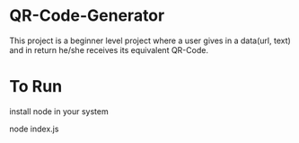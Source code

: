 # QR-Code-Generator
This project is a beginner level project where a user gives in a data(url, text) and in return he/she receives its equivalent QR-Code.
<br>
# To Run 
install node in your system

node index.js
